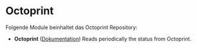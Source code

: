 # Octoprint

Folgende Module beinhaltet das Octoprint Repository:

- __Octoprint__ ([Dokumentation](Octoprint))
	Reads periodically the status from Octoprint.